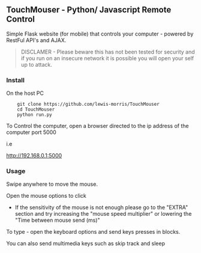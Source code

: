 TouchMouser - Python/ Javascript Remote Control
---------------------------------- 

Simple Flask website (for mobile) that controls your computer - powered by RestFul API's and AJAX.

> DISCLAMER - Please beware this has not been tested for security and if you run on an insecure network it is possible you will open your self up to attack. 

### Install  

On the host PC 

```commandline
    git clone https://github.com/lewis-morris/TouchMouser
    cd TouchMouser
    python run.py
```

To Control the computer, open a browser directed to the ip address of the computer port 5000

i.e 

http://192.168.0.1:5000 

### Usage

Swipe anywhere to move the mouse.

Open the mouse options to click

- If the sensitivity of the mouse is not enough please go to the "EXTRA" section and try increasing the "mouse speed multiplier" or lowering the "Time between mouse send (ms)"

To type - open the keyboard options and send keys presses in blocks.

You can also send multimedia keys such as skip track and sleep



